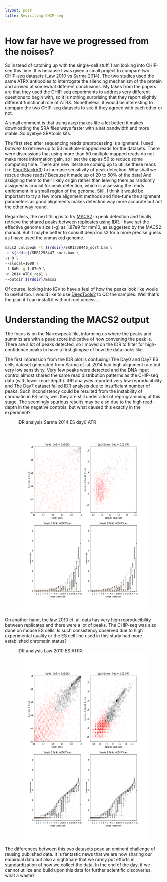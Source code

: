 ```yaml
---
layout: post
title: Revisiting CHIP-seq
---
```


How far have we progressed from the noises?
======

So instead of catching up with the single-cell stuff, I am looking into CHIP-seq this time. 
It is because I was given a small project to compare two CHIP-seq datasets 
([Law 2010](https://doi.org/10.1016/j.cell.2010.09.023) vs [Sarma 2014](https://www.cell.com/cell/comments/S0092-8674(14)01307-5#secsectitle0030)).
The two studies used the same ATRX antibodies to interrogate the silencing mechanism of the protein and arrived at somewhat different conclusions.
My takes from the papers are that they used the CHIP-seq experiments to address very different questions to begin with, so it is nothing surprising that they report slightly different functional role of ATRX.
Nonetheless, it would be interesting to compare the two CHIP-seq datasets to see if they agreed with each other or not.

A small comment is that using ascp makes life a lot better; it makes downloading the SRA files ways faster with a set bandwidth and more stable. So byebye SRAtools kits.

The first step after sequencing reads preprocessing is alignment. I used botwie2 to retrieve up to 50 multiple-mapped reads for the datasets.
There were discussions that using more than 50 multiple mapped reads do not make more information gain, so I set the cap as 50 to reduce some computing time. 
There are new literature coming up to utilise these reads (i.e.[ShortStackV3](https://github.com/MikeAxtell/ShortStack)) to increase sensitivity of peak detection.
Why shall we rescue these reads? Because it made up of 20 to 50% of the data! And assigning them to their likely origin rather than leaving them as randomly assigned is crucial for peak detection, which is assessing the reads enrichment in a small region of the genome.
Still, I think it would be important to try a few more alignment methods and fine-tune the alignment parameters as good alignments makes detection way more accurate but not the other way round.
 
Regardless, the next thing is to try [MACS2](https://github.com/taoliu/MACS) in peak detection and finally retrieve the shared peaks between replicates using [IDR](https://github.com/nboley/idr).
I have set the effective genome size (-g) as 1.87e9 for mm10, as suggested by the MACS2 manual. But it maybe better to consult deepTools2 for a more precise guess as I have used the unmasked genome. 

~~~bash
macs2 callpeak -t ${rddir}/SRR1258446_sort.bam \
-c ${rddir}/SRR1258447_sort.bam \
-s 0 \
--slocal=1000 \
-f BAM -g 1.87e9 \
-n 2014_ATRX_rep1 \
--outdir ${rddir}/macs2 
~~~

Of course, looking into IGV to have a feel of how the peaks look like woule to useful too.
I would like to use [DeepTools2](https://deeptools.readthedocs.io/en/develop/index.html) to QC the samples. Well that's the plan if I can install it without root access...
 
Understanding the MACS2 output
======
The focus is on the Narrowpeak file, informing us where the peaks and summits are with a peak score indicative of how convening the peak is.
There are a lot of peaks detected, so I moved on the IDR to filter for high-confidence peaks to have a first glimpse of how the data looks like.

The first impression from the IDR plot is confusing! The Day0 and Day7 ES cells dataset generated from Sarma et. al. 2014 had high alignment rate but very low sensitivity. Very few peaks were detected and the DNA input control almost shared the same read distribution patterns as the CHIP-seq data (with lower read-depth). IDR analyses reported very low reproducibility and The Day7 dataset failed IDR analysis due to insufficient number of peaks. Such inconsistency could be resulted from the instability of chromatin in ES cells, well they are still under a lot of reprogramming at this stage. The seemingly spurious results may be also due to the high read-depth in the negative controls, but what caused this exactly in the experiment?
<figure>
<p align="left">
<figcaption>IDR analysis Sarma 2014 ES day0 ATR</figcaption> 
<img src="/img/posts/2019_10_17_figs/2014_ATRX.png" width="600" height="600" title="IDR analysis Sarma 2014 ES day0 ATRX">
</p>
</figure>
On another hand, the law 2010 et. al. data has very high reproducibility between replicates and there were a lot of peaks. The CHIP-seq was also done on mouse ES cells. Is such consistency observed due to high experimental quality or the ES cell line used in this study had more established chromatin status? 
<figure>
<p align="left">
 <figcaption>IDR analysis Law 2010 ES ATRX</figcaption> 
<img src="/img/posts/2019_10_17_figs/2010_ATRX.png" width="600" height="600" title="IDR analysis Law 2010 ES ATRX">
</p>
</figure>
The differences between this two datasets pose an eminent challenge of reusing published data. It is fantastic news that we are now sharing our empirical data but also a nightmare that we rarely put efforts in standardization of how we collect the data. In the end of the day, if we cannot utilize and build upon this data for further scientific discoveries, what a waste?



